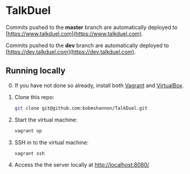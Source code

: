 # TalkDuel

Commits pushed to the <b>master</b> branch are automatically deployed to [https://www.talkduel.com](https://www.talkduel.com).

Commits pushed to the <b>dev</b> branch are automatically deployed to [https://dev.talkduel.com](https://dev.talkduel.com).

Running locally
---------------
0. If you have not done so already, install both [Vagrant](http://www.vagrantup.com) and [VirtualBox](http://www.virtualbox.org).

1. Clone this repo:
	```sh
	git clone git@github.com:bobmshannon/TalkDuel.git
	```

2. Start the virtual machine:
	```sh
	vagrant up
	```

3. SSH in to the virtual machine:
	```sh
	vagrant ssh
	```

4. Access the the server locally at [http://localhost:8080/](http://localhost:8081/) 
